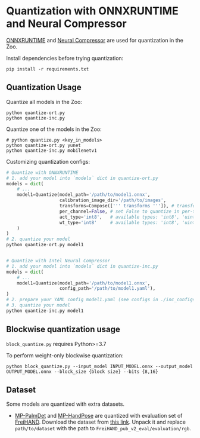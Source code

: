 # Quantization with ONNXRUNTIME and Neural Compressor

[ONNXRUNTIME](https://github.com/microsoft/onnxruntime) and [Neural Compressor](https://github.com/intel/neural-compressor) are used for quantization in the Zoo.

Install dependencies before trying quantization:
```shell
pip install -r requirements.txt
```

## Quantization Usage

Quantize all models in the Zoo:
```shell
python quantize-ort.py
python quantize-inc.py
```

Quantize one of the models in the Zoo:
```shell
# python quantize.py <key_in_models>
python quantize-ort.py yunet
python quantize-inc.py mobilenetv1
```

Customizing quantization configs:
```python
# Quantize with ONNXRUNTIME
# 1. add your model into `models` dict in quantize-ort.py
models = dict(
    # ...
    model1=Quantize(model_path='/path/to/model1.onnx',
                    calibration_image_dir='/path/to/images',
                    transforms=Compose([''' transforms ''']), # transforms can be found in transforms.py
                    per_channel=False, # set False to quantize in per-tensor style
                    act_type='int8',   # available types: 'int8', 'uint8'
                    wt_type='int8'     # available types: 'int8', 'uint8'
    )
)
# 2. quantize your model
python quantize-ort.py model1


# Quantize with Intel Neural Compressor
# 1. add your model into `models` dict in quantize-inc.py
models = dict(
    # ...
    model1=Quantize(model_path='/path/to/model1.onnx',
                    config_path='/path/to/model1.yaml'),
)
# 2. prepare your YAML config model1.yaml (see configs in ./inc_configs)
# 3. quantize your model
python quantize-inc.py model1
```

## Blockwise quantization usage

`block_quantize.py` requires Python>=3.7

To perform weight-only blockwise quantization:

```shell
python block_quantize.py --input_model INPUT_MODEL.onnx --output_model OUTPUT_MODEL.onnx --block_size {block size} --bits {8,16}
```

## Dataset
Some models are quantized with extra datasets.
- [MP-PalmDet](../../models/palm_detection_mediapipe) and [MP-HandPose](../../models/handpose_estimation_mediapipe) are quantized with evaluation set of [FreiHAND](https://lmb.informatik.uni-freiburg.de/resources/datasets/FreihandDataset.en.html). Download the dataset from [this link](https://lmb.informatik.uni-freiburg.de/data/freihand/FreiHAND_pub_v2_eval.zip). Unpack it and replace `path/to/dataset` with the path to `FreiHAND_pub_v2_eval/evaluation/rgb`.
